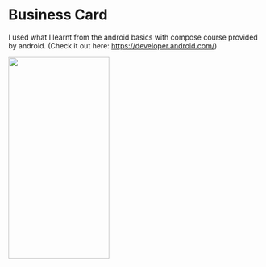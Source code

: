 # Business Card
I used what I learnt from the android basics with compose course provided by android. (Check it out here: https://developer.android.com/)

<img src="[https://camo.githubusercontent.com/...](https://github.com/user-attachments/assets/f38698a5-2c51-4bb8-a926-e6fef770ef1e)" width="200" height="400" />
